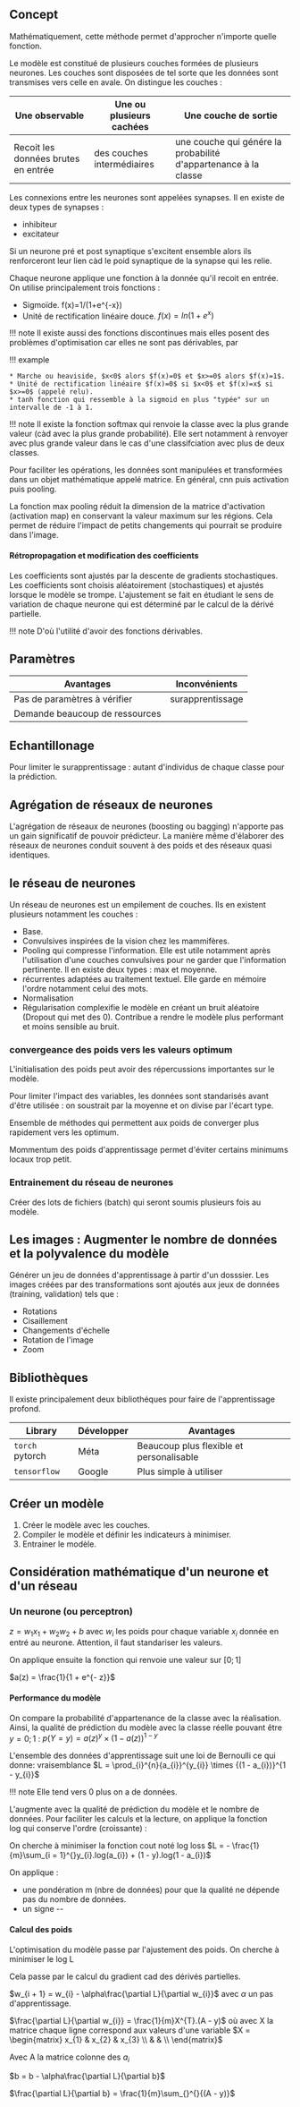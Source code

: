 ## Concept

Mathématiquement, cette méthode permet d'approcher n'importe quelle fonction.

Le modèle est constitué de plusieurs couches formées de plusieurs neurones. Les couches sont disposées de tel sorte que les données sont transmises vers celle en avale. On distingue les couches :

Une observable                      | Une ou plusieurs cachées      | Une couche de sortie
------------------------------------|-------------------------------|---------------------
Recoit les données brutes en entrée  | des couches intermédiaires    | une couche qui génére la probabilité d'appartenance à la classe

Les connexions entre les neurones sont appelées synapses. Il en existe de deux types de synapses : 

* inhibiteur
* excitateur

Si un neurone pré et post synaptique s'excitent ensemble alors ils renforceront leur lien càd le poid synaptique de la synapse qui les relie.

Chaque neurone applique une fonction à la donnée qu'il recoit en entrée. On utilise principalement trois fonctions :

* Sigmoïde. f(x)=1/(1+e^{-x})
* Unité de rectification linéaire douce. $f(x)=ln(1+e^{x})$

!!! note
    Il existe aussi des fonctions discontinues mais elles posent des problèmes d'optimisation car elles ne sont pas dérivables, par 

!!! example

    * Marche ou heaviside, $x<0$ alors $f(x)=0$ et $x>=0$ alors $f(x)=1$.
    * Unité de rectification linéaire $f(x)=0$ si $x<0$ et $f(x)=x$ si $x>=0$ (appelé relu).
    * tanh fonction qui ressemble à la sigmoid en plus "typée" sur un intervalle de -1 à 1. 

!!! note
    Il existe la fonction softmax qui renvoie la classe avec la plus grande valeur (càd avec la plus grande probabilité). Elle sert notamment à renvoyer avec plus grande valeur dans le cas d'une classifciation avec plus de deux classes.

Pour faciliter les opérations, les données sont manipulées et transformées dans un objet mathématique appelé matrice.
En général, cnn puis activation puis pooling.

La fonction max pooling réduit la dimension de la matrice d'activation (activation map) en conservant la valeur maximum sur les régions.
Cela permet de réduire l'impact de petits changements qui pourrait se produire dans l'image.

#### Rétropropagation et modification des coefficients

Les coefficients sont ajustés par la descente de gradients stochastiques. Les coefficients sont choisis aléatoirement (stochastiques) et ajustés lorsque le modèle se trompe. L'ajustement se fait en étudiant le sens de variation de chaque neurone qui est déterminé par le calcul de la dérivé partielle.

!!! note
    D'où l'utilité d'avoir des fonctions dérivables.

## Paramètres

Avantages                       | Inconvénients
--------------------------------|-------------------
Pas de paramètres à vérifier    | surapprentissage
Demande beaucoup de ressources  |

## Echantillonage 

Pour limiter le surapprentissage : autant d'individus de chaque classe pour la prédiction.

## Agrégation de réseaux de neurones

L'agrégation de réseaux de neurones (boosting ou bagging) n'apporte pas un gain significatif de pouvoir prédicteur. La manière même d'élaborer des réseaux de neurones conduit souvent à des poids et des réseaux quasi identiques.

## le réseau de neurones

Un réseau de neurones est un empilement de couches. Ils en existent plusieurs notamment les couches :

* Base.
* Convulsives inspirées de la vision chez les mammifères.
* Pooling qui compresse l'information. Elle est utile notamment après l'utilisation d'une couches convulsives pour ne garder que l'information pertinente. Il en existe deux types : max et moyenne.
* récurrentes adaptées au traitement textuel. Elle garde en mémoire l'ordre notamment celui des mots. 
* Normalisation
* Régularisation complexifie le modèle en créant un bruit aléatoire (Dropout qui met des 0). Contribue a rendre le modèle plus performant et moins sensible au bruit.

### convergeance des poids vers les valeurs optimum 

L'initialisation des poids peut avoir des répercussions importantes sur le modèle.

Pour limiter l'impact des variables, les données sont standarisés avant d'être utilisée : on soustrait par la moyenne et on divise par l'écart type.

Ensemble de méthodes qui permettent aux poids de converger plus rapidement vers les optimum.

Mommentum des poids d'apprentissage permet d'éviter certains minimums locaux trop petit.

### Entrainement du réseau de neurones

Créer des lots de fichiers (batch) qui seront soumis plusieurs fois au modèle.

## Les images : Augmenter le nombre de données et la polyvalence du modèle

Générer un jeu de données d'apprentissage à partir d'un dosssier. Les images créées par des transformations sont ajoutés aux jeux de données (training, validation) tels que :

* Rotations
* Cisaillement
* Changements d'échelle
* Rotation de l'image
* Zoom

## Bibliothèques

Il existe principalement deux bibliothéques pour faire de l'apprentissage profond.

Library             | Développer    | Avantages
--------------------|---------------|---------------
`torch` pytorch     | Méta          | Beaucoup plus flexible et personalisable
`tensorflow`        | Google        | Plus simple à utiliser

## Créer un modèle

1. Créer le modèle avec les couches.
2. Compiler le modèle et définir les indicateurs à minimiser.
3. Entrainer le modèle.

## Considération mathématique d'un neurone et d'un réseau

### Un neurone (ou perceptron)

$z = w_{1}x_{1} + w_{2}w_{2} + b$ avec $w_{i}$ les poids pour chaque variable $x_{i}$ donnée en entré au neurone. Attention, il faut standariser les valeurs.

On applique ensuite la fonction qui renvoie une valeur sur $[0 ;1]$

$a(z) = \frac{1}{1 + e^{- z}}$

#### Performance du modèle

On compare la probabilité d'appartenance de la classe avec la réalisation. Ainsi, la qualité de prédiction du modèle avec la classe réelle pouvant être $y={0 ;1}$ : $p(Y = y) = {a(z)}^{y} \times {(1 - a(z))}^{1 - y}$

L'ensemble des données d'apprentissage suit une loi de Bernoulli ce qui donne: vraisemblance $L = \prod_{i}^{n}{a_{i}}^{y_{i}} \times {(1 - a_{i})}^{1 - y_{i}}$

!!! note
    Elle tend vers 0 plus on a de données.

L'augmente avec la qualité de prédiction du modèle et le nombre de données. Pour faciliter les calculs et la lecture, on applique la fonction log qui conserve l'ordre (croissante) :

On cherche à minimiser la fonction cout noté log loss $L = - \frac{1}{m}\sum_{i = 1}^{}y_{i}.log(a_{i}) + (1 - y).log(1 - a_{i})$

On applique :

* une pondération m (nbre de données) pour que la qualité ne dépende pas du nombre de données.
* un signe --

#### Calcul des poids

L'optimisation du modèle passe par l'ajustement des poids. On cherche à minimiser le log L

Cela passe par le calcul du gradient cad des dérivés partielles.

$w_{i + 1} = w_{i} - \alpha\frac{\partial L}{\partial w_{i}}$ avec
$\alpha$ un pas d'apprentissage.

$\frac{\partial L}{\partial w_{i}} = \frac{1}{m}X^{T}.(A - y)$ où avec X
la matrice chaque ligne correspond aux valeurs d'une variable
$X = \begin{matrix}
x_{1} & x_{2} & x_{3} \\
 & & \\
\end{matrix}$

Avec A la matrice colonne des $a_{i}$

$b = b - \alpha\frac{\partial L}{\partial b}$

$\frac{\partial L}{\partial b} = \frac{1}{m}\sum_{}^{}{(A - y)}$